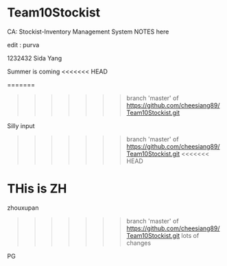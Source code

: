 # Team10Stockist
CA: Stockist-Inventory Management System
NOTES here

edit : purva


1232432
Sida Yang

Summer is coming
<<<<<<< HEAD

=======
>>>>>>> branch 'master' of https://github.com/cheesiang89/Team10Stockist.git


Silly input
>>>>>>> branch 'master' of https://github.com/cheesiang89/Team10Stockist.git
<<<<<<< HEAD




THis is ZH 
=======
zhouxupan
>>>>>>> branch 'master' of https://github.com/cheesiang89/Team10Stockist.git
 lots of changes
 
 PG